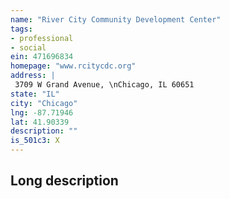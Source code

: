 ```yaml
---
name: "River City Community Development Center"
tags:
- professional
- social
ein: 471696834
homepage: "www.rcitycdc.org"
address: |
 3709 W Grand Avenue, \nChicago, IL 60651
state: "IL"
city: "Chicago"
lng: -87.71946
lat: 41.90339
description: ""
is_501c3: X
---
```


## Long description


